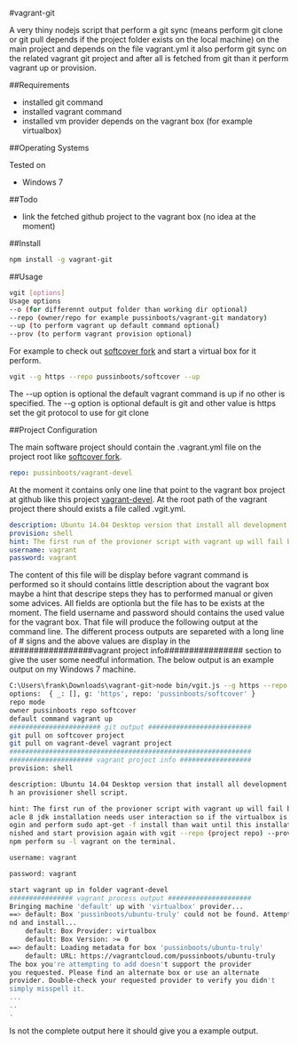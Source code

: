 #vagrant-git

A very thiny nodejs script that perform a git sync (means perform git clone or git pull depends if the project folder exists on the local machine) on the main project and depends on the file vagrant.yml it also perform git sync on the related vagrant git project and after all is fetched from git than it perform vagrant up or provision.

##Requirements
* installed git command
* installed vagrant command
* installed vm provider depends on the vagrant box (for example virtualbox)

##Operating Systems

Tested on
* Windows 7

##Todo
* link the fetched github project to the vagrant box (no idea at the moment)

##Install

```bash
npm install -g vagrant-git
```

##Usage

```bash
vgit [options]
Usage options 
--o (for differennt output folder than working dir optional)  
--repo (owner/repo for example pussinboots/vagrant-git mandatory) 
--up (to perform vagrant up default command optional) 
--prov (to perform vagrant provision optional)
```

For example to check out [softcover fork](https://github.com/pussinboots/softcover) and start a virtual box for it perform.
```bash
vgit --g https --repo pussinboots/softcover --up
```

The --up option is optional the default vagrant command is up if no other is specified.
The --g option is optional default is git and other value is https set the git protocol to use for git clone

##Project Configuration

The main software project should contain the .vagrant.yml file on the project root like [softcover fork](https://github.com/pussinboots/softcover).
```yml
repo: pussinboots/vagrant-devel
```
At the moment it contains only one line that point to the vagrant box project at github like this project [vagrant-devel](https://github.com/pussinboots/vagrant-devel).
At the root path of the vagrant project there should exists a file called .vgit.yml.
```yml
description: Ubuntu 14.04 Desktop version that install all development tools with an provisioner shell script.
provision: shell
hint: The first run of the provioner script with vagrant up will fail because oracle 8 jdk installation needs user interaction so if the virtualbox is started login and perform sudo apt-get -f install than wait until this installation is finished and start provision again with vgit --repo (project repo) --prov. To use npm perform su -l vagrant on the terminal.
username: vagrant
password: vagrant
```
The content of this file will be display before vagrant command is performed so it should contains little description about the vagrant box maybe a hint that descripe steps they has to performed manual or given some advices. All fields are optionla but the file has to be exists at the moment. The field username and password should contains the used value for the vagrant box. That file will produce the following output at the command line. The different process outputs are separeted with a long line of # signs and the above values are display in the #################vagrant project info################ section to give the user some needful information. The below output is an example output on my Windows 7 machine. 
```bash
C:\Users\frank\Downloads\vagrant-git>node bin/vgit.js --g https --repo pussinboots/softcover
options:  { _: [], g: 'https', repo: 'pussinboots/softcover' }
repo mode
owner pussinboots repo softcover
default command vagrant up
####################### git output ##########################
git pull on softcover project
git pull on vagrant-devel vagrant project
#############################################################
##################### vagrant project info ##################
provision: shell

description: Ubuntu 14.04 Desktop version that install all development tools wit
h an provisioner shell script.

hint: The first run of the provioner script with vagrant up will fail because or
acle 8 jdk installation needs user interaction so if the virtualbox is started l
ogin and perform sudo apt-get -f install than wait until this installation is fi
nished and start provision again with vgit --repo (project repo) --prov. To use
npm perform su -l vagrant on the terminal.

username: vagrant

password: vagrant

start vagrant up in folder vagrant-devel
################ vagrant process output #####################
Bringing machine 'default' up with 'virtualbox' provider...
==> default: Box 'pussinboots/ubuntu-truly' could not be found. Attempting to fi
nd and install...
    default: Box Provider: virtualbox
    default: Box Version: >= 0
==> default: Loading metadata for box 'pussinboots/ubuntu-truly'
    default: URL: https://vagrantcloud.com/pussinboots/ubuntu-truly
The box you're attempting to add doesn't support the provider
you requested. Please find an alternate box or use an alternate
provider. Double-check your requested provider to verify you didn't
simply misspell it.
...
..
.
```
Is not the complete output here it should give you a example output.
